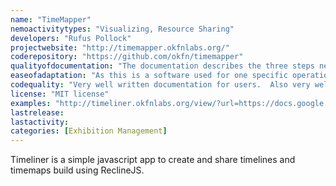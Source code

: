 ```yaml
---
name: "TimeMapper"
nemoactivitytypes: "Visualizing, Resource Sharing"
developers: "Rufus Pollock"
projectwebsite: "http://timemapper.okfnlabs.org/"
coderepository: "https://github.com/okfn/timemapper"
qualityofdocumentation: "The documentation describes the three steps needed in order to get the application to work and produce the desired results for the user. This information can be found on the custom website of the project. All information related to programmers’ views can be found on the GitHub page of the project. Information exists there for the programmers to install and configure the tool based on their needs, but the related text could be of higher quality."
easeofadaptation: "As this is a software used for one specific operation the ease of adaptation depends on the need that the operation tends to cover. In our case, TimeMapper’s ease of adaptation is bound by the support of JS and availability of a Google account, for the side of the user, and the will to use JS, for the side of the programmer. There is no documentation for adapting/extending the tool."
codequality: "Very well written documentation for users.  Also very well written documentation for programmers (found on the Github page). Frequent documentation updates and live demo."
license: "MIT license"
examples: "http://timeliner.okfnlabs.org/view/?url=https://docs.google.com/spreadsheet/ccc?key=0Al6mO9_3Hr2PdGZnRjEwUWxOekhreTNNZEFEMWRZbkE"
lastrelease: 
lastactivity: 
categories: [Exhibition Management]
---
```

Timeliner is a simple javascript app to create and share timelines and timemaps build using ReclineJS.
